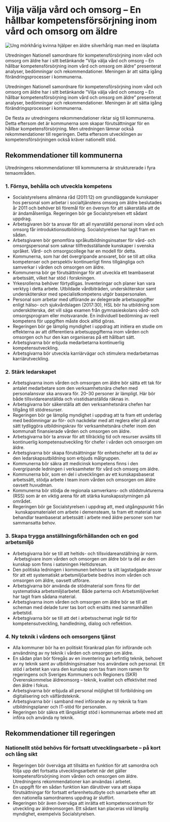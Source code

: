 # Vilja välja vård och omsorg – En hållbar kompetensförsörjning inom vård och omsorg om äldre

![Ung mörkhårig kvinna hjälper en äldre silverhårig man med en läsplatta](/contentassets/2196bb3f12654c7f910f45dea2e10317/sou-52-fram-jpg.jpg?width=150&quality=85)

Utredningen Nationell samordnare för kompetensförsörjning inom vård och omsorg om äldre har i sitt betänkande ”Vilja välja vård och omsorg – En hållbar kompetensförsörjning inom vård och omsorg om äldre” presenterat analyser, bedömningar och rekommendationer. Meningen är att sätta igång förändringsprocesser i kommunerna.

Utredningen Nationell samordnare för kompetensförsörjning inom vård och omsorg om äldre har i sitt betänkande ”Vilja välja vård och omsorg – En hållbar kompetensförsörjning inom vård och omsorg om äldre” presenterat analyser, bedömningar och rekommendationer. Meningen är att sätta igång förändringsprocesser i kommunerna.

De flesta av utredningens rekommendationer riktar sig till kommunerna. Detta eftersom det är kommunerna som skapar förutsättningar för en hållbar kompetensförsörjning. Men utredningen lämnar också rekommendationer till regeringen. Detta eftersom utvecklingen av kompetensförsörjningen också kräver nationellt stöd.

## Rekommendationer till kommunerna

Utredningens rekommendationer till kommunerna är strukturerade i fyra temaområden.

### 1. Förnya, behålla och utveckla kompetens

* Socialstyrelsens allmänna råd (2011:12) om grundläggande kunskaper hos personal som arbetar i socialtjänstens omsorg om äldre beslutades år 2011 och behöver bli föremål för en översyn för att säkerställa att de är ändamålsenliga. Regeringen bör ge Socialstyrelsen ett sådant uppdrag.
* Arbetsgivaren bör ta ansvar för att all nyanställd personal inom vård och omsorg får introduktionsutbildning. Socialstyrelsen har tagit fram en sådan.
* Arbetsgivaren bör genomföra språkutbildningsinsatser för vård- och omsorgspersonal som saknar tillfredsställande kunskaper i svenska språket. Vård- och omsorgscollege har en modell för detta.
* Kommunerna, som har det övergripande ansvaret, bör se till att olika kompetenser och perspektiv kontinuerligt finns tillgängliga och samverkar i vården och omsorgen om äldre.
* Kommunerna bör ge förutsättningar för att utveckla ett teambaserat arbetssätt, vilket har stöd i forskningen.
* Yrkesrollerna behöver förtydligas. Inventeringar och planer kan vara verktyg i detta arbete. Utbildade vårdbiträden, undersköterskor samt undersköterskor med specialistkompetens utgör baspersonalen.
* Personal som arbetar med utförande av delegerade arbetsuppgifter enligt hälso- och sjukvårdslagen (2017:30), HSL bör ha utbildning som undersköterska, det vill säga examen från gymnasieskolans vård- och omsorgsprogram eller motsvarande. En individuell bedömning av reell kompetens för uppgiften måste dock alltid göras.
* Regeringen bör ge lämplig myndighet i uppdrag att initiera en studie om effekterna av att differentiera arbetsuppgifterna inom vården och omsorgen och hur den kan organiseras på ett hållbart sätt.
* Arbetsgivarna bör erbjuda medarbetarna kontinuerlig kompetensutveckling.
* Arbetsgivarna bör utveckla karriärvägar och stimulera medarbetarnas karriärutveckling.

### 2. Stärk ledarskapet

* Arbetsgivarna inom vården och omsorgen om äldre bör sätta ett tak för antalet medarbetare som den verksamhetsnära chefen med personalansvar ska ansvara för. 20–30 personer är lämpligt. Här bör både tillsvidareanställda och visstidsanställda räknas in.
* Arbetsgivarna bör säkerställa att den verksamhetsnära chefen har tillgång till stödresurser.
* Regeringen bör ge lämplig myndighet i uppdrag att ta fram ett underlag med bedömningar av för- och nackdelar med att reglera eller på annat sätt tydliggöra utbildningskrav för verksamhetsnära chefer inom den kommunalt finansierade vården och omsorgen om äldre.
* Arbetsgivarna bör ta ansvar för att tillräcklig tid och resurser avsätts till kontinuerlig kompetensutveckling för chefer i vården och omsorgen om äldre.
* Arbetsgivarna bör skapa förutsättningar för enhetschefer att ta del av den ledarskapsutbildning som erbjuds målgruppen.
* Kommunerna bör säkra att medicinsk kompetens finns i den övergripande ledningen i verksamheter för vård och omsorg om äldre.
* Kommunerna bör, som en del i utvecklingen av ett kunskapsbaserat arbetssätt, stödja arbete i team inom vården och omsorgen om äldre oavsett huvudman.
* Kommunerna bör stödja de regionala samverkans- och stödstrukturerna (RSS) som är en viktig arena för att stärka kunskapsstyrningen på området.
* Regeringen bör ge Socialstyrelsen i uppdrag att, med utgångspunkt från   kunskapsmaterialet om arbete i demensteam, ta fram ett material som behandlar teambaserat arbetssätt i arbete med äldre personer som har sammansatta behov.

### 3. Skapa trygga anställningsförhållanden och en god arbetsmiljö

* Arbetsgivarna bör se till att heltids- och tillsvidareanställning är norm.  Arbetsgivare inom vården och omsorgen om äldre bör ta del av den kunskap som finns i satsningen Heltidsresan.
* Den politiska ledningen i kommunen behöver ta sitt lagstadgade ansvar för att ett systematiskt arbetsmiljöarbete bedrivs inom vården och omsorgen om äldre, oavsett utförare.
* Arbetsgivarna bör använda de stödmaterial som finns för det systematiska arbetsmiljöarbetet. Både parterna och Arbetsmiljöverket har tagit fram sådana material.
* Arbetsgivarna inom vården och omsorgen om äldre bör se till att scheman med delade turer tas bort och ersätts med sammanhållen arbetstid.
* Arbetsgivarna bör se till att det i arbetsschemat ingår tid för kompetensutveckling, handledning, dialog och reflektion.

### 4. Ny teknik i vårdens och omsorgens tjänst

* Alla kommuner bör ha en politiskt förankrad plan för införande och användning av ny teknik i vården och omsorgen om äldre.
* En sådan plan bör föregås av en inventering av befintlig teknik, behovet av ny teknik samt av utbildningsinsatser hos användare och personal. Ett stöd i arbetet kan vara den kunskap som tas fram inom ramen för regeringens och Sveriges Kommuners och Regioners (SKR) Överenskommelse äldreomsorg – teknik, kvalitet och effektivitet med den äldre i fokus.
* Arbetsgivarna bör erbjuda all personal möjlighet till fortbildning om digitalisering och välfärdsteknik.
* Arbetsgivarna bör i samband med införande av ny teknik ta fram utbildningsplaner och IT-stöd för personalen.
* Regeringen bör säkra ett långsiktigt stöd i kommunernas arbete med att införa och använda ny teknik.

## Rekommendationer till regeringen

### Nationellt stöd behövs för fortsatt utvecklingsarbete – på kort och lång sikt

* Regeringen bör överväga att tillsätta en funktion för att samordna och följa upp det fortsatta utvecklingsarbetet när det gäller kompetensförsörjning inom vården och omsorgen om äldre. Utredningens rekommendationer kan användas i arbetet.
* En uppgift för en sådan funktion kan därutöver vara att skapa förutsättningar för fortsatt erfarenhetsutbyte och samarbete efter att den nationella samordnarens uppdrag är slutfört.
* Regeringen bör även överväga att inrätta ett kompetenscentrum för utveckling av äldreomsorgen. Ett sådant kan placeras vid lämplig myndighet, exempelvis Socialstyrelsen.
